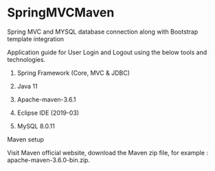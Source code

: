 # SpringMVCMaven
Spring MVC and MYSQL database connection along with Bootstrap template integration

Application guide for User Login and Logout using the below tools and technologies.

1. Spring Framework (Core, MVC & JDBC)

2. Java 11

3. Apache-maven-3.6.1

4. Eclipse IDE (2019-03)

5. MySQL 8.0.11

Maven setup

Visit Maven official website, download the Maven zip file, for example : apache-maven-3.6.0-bin.zip.
